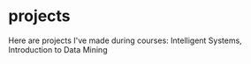 # projects

Here are projects I've made during courses: Intelligent Systems, Introduction to Data Mining
